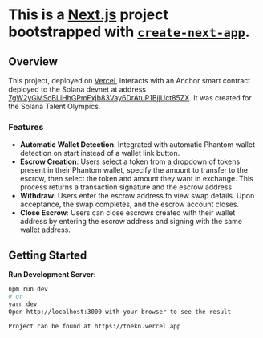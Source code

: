 # This is a [Next.js](https://nextjs.org/) project bootstrapped with [`create-next-app`](https://github.com/vercel/next.js/tree/canary/packages/create-next-app).

## Overview
This project, deployed on [Vercel](https://vercel.com), interacts with an Anchor smart contract deployed to the Solana devnet at address [7gW2yGMScBLiHhGPmFxjb83Vay6DrAtuP1BjjUct85ZX](https://explorer.solana.com/address/7gW2yGMScBLiHhGPmFxjb83Vay6DrAtuP1BjjUct85ZX?cluster=devnet). It was created for the Solana Talent Olympics.

### Features
- **Automatic Wallet Detection**: Integrated with automatic Phantom wallet detection on start instead of a wallet link button.
- **Escrow Creation**: Users select a token from a dropdown of tokens present in their Phantom wallet, specify the amount to transfer to the escrow, then select the token and amount they want in exchange. This process returns a transaction signature and the escrow address.
- **Withdraw**: Users enter the escrow address to view swap details. Upon acceptance, the swap completes, and the escrow account closes.
- **Close Escrow**: Users can close escrows created with their wallet address by entering the escrow address and signing with the same wallet address.

## Getting Started

 **Run Development Server**:
   ```bash
   npm run dev
   # or
   yarn dev
   Open http://localhost:3000 with your browser to see the result

Project can be found at https://toekn.vercel.app




